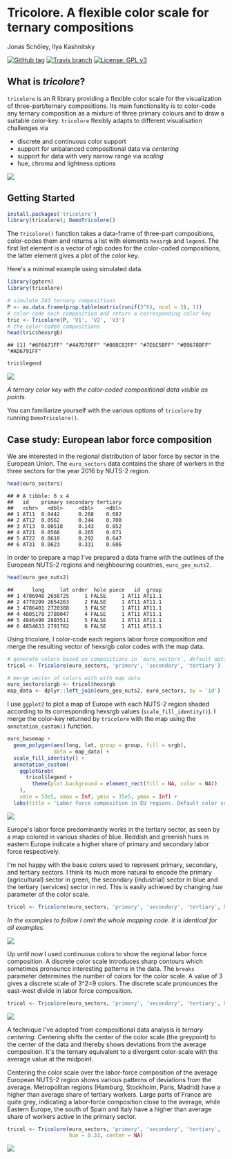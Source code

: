 Tricolore. A flexible color scale for ternary compositions
================
Jonas Schöley, Ilya Kashnitsky

[![GitHub tag](https://img.shields.io/github/tag/jschoeley/tricolore.svg?style=flat-square)]() [![Travis branch](https://img.shields.io/travis/jschoeley/tricolore/master.svg?style=flat-square)](https://travis-ci.org/jschoeley/tricolore) [![License: GPL v3](https://img.shields.io/badge/License-GPL%20v3-blue.svg?style=flat-square)](https://www.gnu.org/licenses/gpl-3.0)

What is *tricolore*?
--------------------

`tricolore` is an R library providing a flexible color scale for the visualization of three-part/ternary compositions. Its main functionality is to color-code any ternary composition as a mixture of three primary colours and to draw a suitable color-key. `tricolore` flexibly adapts to different visualisation challenges via

-   discrete and continuous color support
-   support for unbalanced compositional data via *centering*
-   support for data with very narrow range via *scaling*
-   hue, chroma and lightness options

![](README_files/teaser.png)

Getting Started
---------------

``` r
install.packages('tricolore')
library(tricolore); DemoTricolore()
```

The `Tricolore()` function takes a data-frame of three-part compositions, color-codes them and returns a list with elements `hexsrgb` and `legend`. The first list element is a vector of rgb codes for the color-coded compositions, the latter element gives a plot of the color key.

Here's a minimal example using simulated data.

``` r
library(ggtern)
library(tricolore)

# simulate 243 ternary compositions
P <- as.data.frame(prop.table(matrix(runif(3^6), ncol = 3), 1))
# color-code each composition and return a corresponding color key
tric <- Tricolore(P, 'V1', 'V2', 'V3')
# the color-coded compositions
head(tric$hexsrgb)
```

    ## [1] "#6F6671FF" "#447D78FF" "#008C82FF" "#7E6C5BFF" "#B9678BFF" "#AD6791FF"

``` r
tric$legend
```

![](README_files/figure-markdown_github/unnamed-chunk-3-1.png)

*A ternary color key with the color-coded compositional data visible as points.*

You can familiarize yourself with the various options of `tricolore` by running `DemoTricolore()`.

Case study: European labor force composition
--------------------------------------------

We are interested in the regional distribution of labor force by sector in the European Union. The `euro_sectors` data contains the share of workers in the three sectors for the year 2016 by NUTS-2 region.

``` r
head(euro_sectors)
```

    ## # A tibble: 6 x 4
    ##   id    primary secondary tertiary
    ##   <chr>   <dbl>     <dbl>    <dbl>
    ## 1 AT11  0.0442      0.268    0.682
    ## 2 AT12  0.0562      0.244    0.700
    ## 3 AT13  0.00518     0.143    0.852
    ## 4 AT21  0.0566      0.265    0.671
    ## 5 AT22  0.0610      0.292    0.647
    ## 6 AT31  0.0623      0.331    0.606

In order to prepare a map I've prepared a data frame with the outlines of the European NUTS-2 regions and neighbouring countries, `euro_geo_nuts2`.

``` r
head(euro_geo_nuts2)
```

    ##      long     lat order  hole piece   id  group
    ## 1 4786948 2658725     1 FALSE     1 AT11 AT11.1
    ## 2 4778299 2654263     2 FALSE     1 AT11 AT11.1
    ## 3 4786401 2720388     3 FALSE     1 AT11 AT11.1
    ## 4 4805178 2780047     4 FALSE     1 AT11 AT11.1
    ## 5 4846490 2803511     5 FALSE     1 AT11 AT11.1
    ## 6 4854633 2791782     6 FALSE     1 AT11 AT11.1

Using tricolore, I color-code each regions labor force composition and merge the resulting vector of hexsrgb color codes with the map data.

``` r
# generate colors based on compositions in `euro_sectors`, default options
tricol <- Tricolore(euro_sectors, 'primary', 'secondary', 'tertiary')

# merge vector of colors with with map data
euro_sectors$srgb <- tricol$hexsrgb
map_data <- dplyr::left_join(euro_geo_nuts2, euro_sectors, by = 'id')
```

I use `ggplot2` to plot a map of Europe with each NUTS-2 region shaded according to its corresponding hexsrgb values (`scale_fill_identity()`). I merge the color-key returned by `tricolore` with the map using the `annotation_custom()` function.

``` r
euro_basemap +
  geom_polygon(aes(long, lat, group = group, fill = srgb),
               data = map_data) +
  scale_fill_identity() +
  annotation_custom(
    ggplotGrob(
      tricol$legend +
        theme(plot.background = element_rect(fill = NA, color = NA))
    ),
    xmin = 53e5, xmax = Inf, ymin = 35e5, ymax = Inf) +
  labs(title = 'Labor force composition in EU regions. Default color scale options. Data by eurostat.')
```

![](README_files/figure-markdown_github/unnamed-chunk-7-1.png)

Europe's labor force predominantly works in the tertiary sector, as seen by a map colored in various shades of blue. Reddish and greenish hues in eastern Europe indicate a higher share of primary and secondary labor force respectively.

I'm not happy with the basic colors used to represent primary, secondary, and tertiary sectors. I think its much more natural to encode the primary (agricultural) sector in green, the secondary (industrial) sector in blue and the tertiary (services) sector in red. This is easily achieved by changing *hue* parameter of the color scale.

``` r
tricol <- Tricolore(euro_sectors, 'primary', 'secondary', 'tertiary', hue = 0.33)
```

*In the examples to follow I omit the whole mapping code. It is identical for all examples.*

![](README_files/figure-markdown_github/unnamed-chunk-9-1.png)

Up until now I used continuous colors to show the regional labor force composition. A discrete color scale introduces sharp contours which sometimes pronounce interesting patterns in the data. The `breaks` parameter determines the number of colors for the color scale. A value of 3 gives a discrete scale of 3^2=9 colors. The discrete scale pronounces the east-west divide in labor force composition.

``` r
tricol <- Tricolore(euro_sectors, 'primary', 'secondary', 'tertiary', hue = 0.33, breaks = 3)
```

![](README_files/figure-markdown_github/unnamed-chunk-11-1.png)

A technique I've adopted from compositional data analysis is *ternary centering*. Centering shifts the center of the color scale (the greypoint) to the center of the data and thereby shows deviations from the average composition. It's the ternary equivalent to a divergent color-scale with the average value at the midpoint.

Centering the color scale over the labor-force composition of the average European NUTS-2 region shows various patterns of deviations from the average. Metropolitan regions (Hamburg, Stockholm, Paris, Madrid) have a higher than average share of tertiary workers. Large parts of France are quite grey, indicating a labor-force composition close to the average, while Eastern Europe, the south of Spain and Italy have a higher than average share of workers active in the primary sector.

``` r
tricol <- Tricolore(euro_sectors, 'primary', 'secondary', 'tertiary',
                    hue = 0.33, center = NA)
```

![](README_files/figure-markdown_github/unnamed-chunk-13-1.png)
